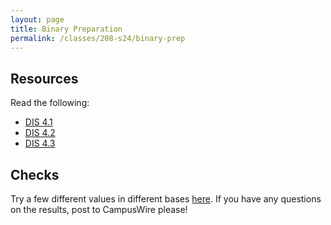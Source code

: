 ```yaml
---
layout: page
title: Binary Preparation
permalink: /classes/208-s24/binary-prep
---
```


<!--

## Overview

## Basic Learning Objectives

## Advanced Learning Objectives
-->

## Resources
Read the following:
* [DIS 4.1](https://diveintosystems.org/book/C4-Binary/bases.html)
* [DIS 4.2](https://diveintosystems.org/book/C4-Binary/conversion.html)
* [DIS 4.3](https://diveintosystems.org/book/C4-Binary/signed.html)

## Checks
Try a few different values in different bases [here](http://runestone.cs.swarthmore.edu/DIS_Exercises/section-numdemo.html). If you have any questions on the results, post to CampusWire please!